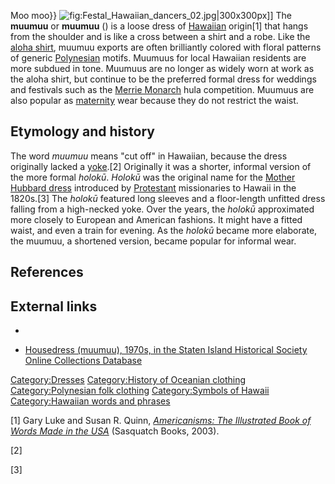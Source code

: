 Moo moo}}
![](Festal_Hawaiian_dancers_02.jpg "fig:Festal_Hawaiian_dancers_02.jpg")\|300x300px\]\]
The **muumuu** or **muumuu** () is a loose dress of
[Hawaiian](Hawaii "wikilink") origin[1] that hangs from the shoulder and
is like a cross between a shirt and a robe. Like the [aloha
shirt](aloha_shirt "wikilink"), muumuu exports are often brilliantly
colored with floral patterns of generic
[Polynesian](Polynesian_culture "wikilink") motifs. Muumuus for local
Hawaiian residents are more subdued in tone. Muumuus are no longer as
widely worn at work as the aloha shirt, but continue to be the preferred
formal dress for weddings and festivals such as the [Merrie
Monarch](Merrie_Monarch_Festival "wikilink") hula competition. Muumuus
are also popular as [maternity](maternity "wikilink") wear because they
do not restrict the waist.

## Etymology and history

The word *muumuu* means "cut off" in Hawaiian, because the dress
originally lacked a [yoke](Yoke_(clothing) "wikilink").[2] Originally it
was a shorter, informal version of the more formal *holokū*. *Holokū*
was the original name for the [Mother Hubbard
dress](Mother_Hubbard_dress "wikilink") introduced by
[Protestant](Protestant "wikilink") missionaries to Hawaii in the
1820s.[3] The *holokū* featured long sleeves and a floor-length unfitted
dress falling from a high-necked yoke. Over the years, the *holokū*
approximated more closely to European and American fashions. It might
have a fitted waist, and even a train for evening. As the *holokū*
became more elaborate, the muumuu, a shortened version, became popular
for informal wear.

## References

## External links

-

-   [Housedress (muumuu), 1970s, in the Staten Island Historical Society
    Online Collections
    Database](https://statenisland.pastperfectonline.com/webobject/1F3224AA-2FE8-4EF3-8733-401245381533)

[Category:Dresses](Category:Dresses "wikilink") [Category:History of
Oceanian clothing](Category:History_of_Oceanian_clothing "wikilink")
[Category:Polynesian folk
clothing](Category:Polynesian_folk_clothing "wikilink")
[Category:Symbols of Hawaii](Category:Symbols_of_Hawaii "wikilink")
[Category:Hawaiian words and
phrases](Category:Hawaiian_words_and_phrases "wikilink")

[1] Gary Luke and Susan R. Quinn, [*Americanisms: The Illustrated Book
of Words Made in the
USA*](https://books.google.com/books?id=7904pbwUF14C&pg=PT110#v=onepage&q&f=false)
(Sasquatch Books, 2003).

[2]

[3]